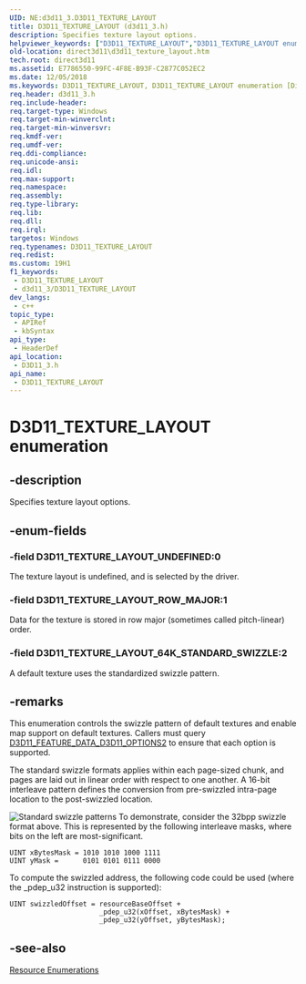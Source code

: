 ```yaml
---
UID: NE:d3d11_3.D3D11_TEXTURE_LAYOUT
title: D3D11_TEXTURE_LAYOUT (d3d11_3.h)
description: Specifies texture layout options.
helpviewer_keywords: ["D3D11_TEXTURE_LAYOUT","D3D11_TEXTURE_LAYOUT enumeration [Direct3D 11]","D3D11_TEXTURE_LAYOUT_64K_STANDARD_SWIZZLE","D3D11_TEXTURE_LAYOUT_ROW_MAJOR","D3D11_TEXTURE_LAYOUT_UNDEFINED","d3d11_3/D3D11_TEXTURE_LAYOUT","d3d11_3/D3D11_TEXTURE_LAYOUT_64K_STANDARD_SWIZZLE","d3d11_3/D3D11_TEXTURE_LAYOUT_ROW_MAJOR","d3d11_3/D3D11_TEXTURE_LAYOUT_UNDEFINED","direct3d11.d3d11_texture_layout"]
old-location: direct3d11\d3d11_texture_layout.htm
tech.root: direct3d11
ms.assetid: E7786550-99FC-4F8E-B93F-C2877C052EC2
ms.date: 12/05/2018
ms.keywords: D3D11_TEXTURE_LAYOUT, D3D11_TEXTURE_LAYOUT enumeration [Direct3D 11], D3D11_TEXTURE_LAYOUT_64K_STANDARD_SWIZZLE, D3D11_TEXTURE_LAYOUT_ROW_MAJOR, D3D11_TEXTURE_LAYOUT_UNDEFINED, d3d11_3/D3D11_TEXTURE_LAYOUT, d3d11_3/D3D11_TEXTURE_LAYOUT_64K_STANDARD_SWIZZLE, d3d11_3/D3D11_TEXTURE_LAYOUT_ROW_MAJOR, d3d11_3/D3D11_TEXTURE_LAYOUT_UNDEFINED, direct3d11.d3d11_texture_layout
req.header: d3d11_3.h
req.include-header: 
req.target-type: Windows
req.target-min-winverclnt: 
req.target-min-winversvr: 
req.kmdf-ver: 
req.umdf-ver: 
req.ddi-compliance: 
req.unicode-ansi: 
req.idl: 
req.max-support: 
req.namespace: 
req.assembly: 
req.type-library: 
req.lib: 
req.dll: 
req.irql: 
targetos: Windows
req.typenames: D3D11_TEXTURE_LAYOUT
req.redist: 
ms.custom: 19H1
f1_keywords:
 - D3D11_TEXTURE_LAYOUT
 - d3d11_3/D3D11_TEXTURE_LAYOUT
dev_langs:
 - c++
topic_type:
 - APIRef
 - kbSyntax
api_type:
 - HeaderDef
api_location:
 - D3D11_3.h
api_name:
 - D3D11_TEXTURE_LAYOUT
---
```


# D3D11_TEXTURE_LAYOUT enumeration


## -description

Specifies texture layout options.

## -enum-fields

### -field D3D11_TEXTURE_LAYOUT_UNDEFINED:0

The texture layout is undefined, and is selected by the driver.

### -field D3D11_TEXTURE_LAYOUT_ROW_MAJOR:1

Data for the texture is stored in row major (sometimes called pitch-linear) order.

### -field D3D11_TEXTURE_LAYOUT_64K_STANDARD_SWIZZLE:2

A default texture uses the standardized swizzle pattern.

## -remarks

This enumeration controls the swizzle pattern of default textures and enable map support on default textures.  Callers must query <a href="/windows/desktop/api/d3d11/ns-d3d11-d3d11_feature_data_d3d11_options2">D3D11_FEATURE_DATA_D3D11_OPTIONS2</a> to ensure that each option is supported.

The standard swizzle formats applies within each page-sized chunk, and pages are laid out in linear order with respect to one another.  A 16-bit interleave pattern defines the conversion from pre-swizzled intra-page location to the post-swizzled location.  

<img alt="Standard swizzle patterns" src="./images/d3d11_standardswizzle.png"/>
To demonstrate, consider the 32bpp swizzle format above.  This is represented by the following interleave masks, where bits on the left are most-significant.


``` syntax
UINT xBytesMask = 1010 1010 1000 1111
UINT yMask =      0101 0101 0111 0000

```

To compute the swizzled address, the following code could be used (where the _pdep_u32 instruction is supported):


``` syntax
UINT swizzledOffset = resourceBaseOffset +
                      _pdep_u32(xOffset, xBytesMask) + 
                      _pdep_u32(yOffset, yBytesMask);

```


## -see-also

<a href="/windows/desktop/direct3d11/d3d11-graphics-reference-resource-enums">Resource Enumerations</a>
